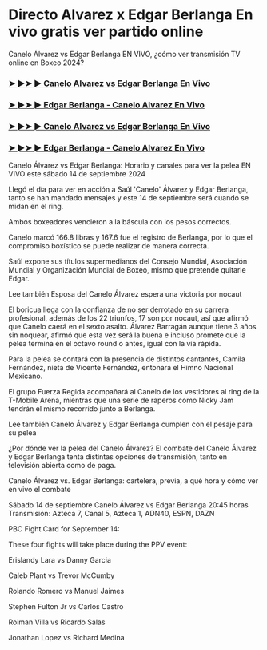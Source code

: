 #  Directo Alvarez x Edgar Berlanga En vivo gratis ver partido online

Canelo Álvarez vs Edgar Berlanga EN VIVO, ¿cómo ver transmisión TV online en Boxeo 2024?

<h3><a href="https://cutt.ly/WeR39PY0">➤ ►➤ ► Canelo Alvarez vs Edgar Berlanga En Vivo</a></h3>

<h3><a href="https://cutt.ly/WeR39PY0">➤ ►➤ ► Edgar Berlanga - Canelo Alvarez En Vivo</a></h3>

<h3><a href="https://cutt.ly/WeR39PY0">➤ ►➤ ► Canelo Alvarez vs Edgar Berlanga En Vivo</a></h3>

<h3><a href="https://cutt.ly/WeR39PY0">➤ ►➤ ► Edgar Berlanga - Canelo Alvarez En Vivo</a></h3>

Canelo Álvarez vs Edgar Berlanga: Horario y canales para ver la pelea EN VIVO este sábado 14 de septiembre 2024

Llegó el día para ver en acción a Saúl 'Canelo' Álvarez y Edgar Berlanga, tanto se han mandado mensajes y este 14 de septiembre será cuando se midan en el ring.

Ambos boxeadores vencieron a la báscula con los pesos correctos.

Canelo marcó 166.8 libras y 167.6 fue el registro de Berlanga, por lo que el compromiso boxístico se puede realizar de manera correcta.

Saúl expone sus títulos supermedianos del Consejo Mundial, Asociación Mundial y Organización Mundial de Boxeo, mismo que pretende quitarle Edgar.

Lee también Esposa del Canelo Álvarez espera una victoria por nocaut

El boricua llega con la confianza de no ser derrotado en su carrera profesional, además de los 22 triunfos, 17 son por nocaut, así que afirmó que Canelo caerá en el sexto asalto.
Álvarez Barragán aunque tiene 3 años sin noquear, afirmó que esta vez será la buena e incluso promete que la pelea termina en el octavo round o antes, igual con la vía rápida.

Para la pelea se contará con la presencia de distintos cantantes, Camila Fernández, nieta de Vicente Fernández, entonará el Himno Nacional Mexicano.

El grupo Fuerza Regida acompañará al Canelo de los vestidores al ring de la T-Mobile Arena, mientras que una serie de raperos como Nicky Jam tendrán el mismo recorrido junto a Berlanga.

Lee también Canelo Álvarez y Edgar Berlanga cumplen con el pesaje para su pelea

¿Por dónde ver la pelea del Canelo Álvarez?
El combate del Canelo Álvarez y Edgar Berlanga tenta distintas opciones de transmisión, tanto en televisión abierta como de paga.

Canelo Álvarez vs. Edgar Berlanga: cartelera, previa, a qué hora y cómo ver en vivo el combate

Sábado 14 de septiembre
Canelo Álvarez vs Edgar Berlanga
20:45 horas
Transmisión: Azteca 7, Canal 5, Azteca 1, ADN40, ESPN, DAZN

PBC Fight Card for September 14:

These four fights will take place during the PPV event:

Erislandy Lara vs Danny Garcia

Caleb Plant vs Trevor McCumby

Rolando Romero vs Manuel Jaimes

Stephen Fulton Jr vs Carlos Castro

Roiman Villa vs Ricardo Salas

Jonathan Lopez vs Richard Medina
